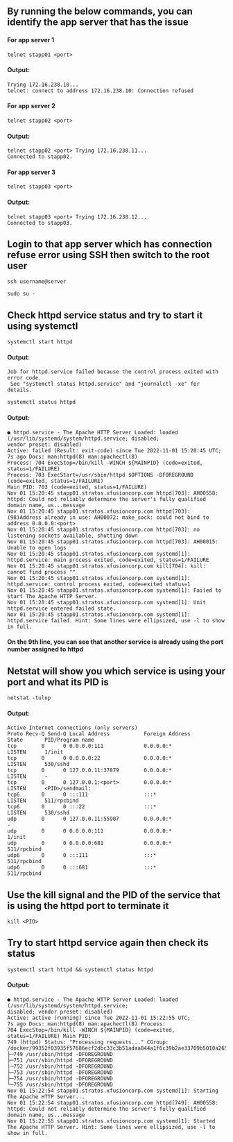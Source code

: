 ## By running the below commands, you can identify the app server that has the issue

#### For app server 1
```
telnet stapp01 <port>
```
#### Output:
```
Trying 172.16.238.10... 
telnet: connect to address 172.16.238.10: Connection refused 
```
#### For app server 2
```
telnet stapp02 <port>
```
#### Output:
```
telnet stapp02 <port> Trying 172.16.238.11... 
Connected to stapp02.
```
#### For app server 3
```
telnet stapp03 <port>
```
#### Output:
```
telnet stapp03 <port> Trying 172.16.238.12... 
Connected to stapp03.
```
## Login to that app server which has connection refuse error using SSH then switch to the root user
```
ssh username@server

sudo su -
```
## Check httpd service status and try to start it using systemctl

```
systemctl start httpd 
```
#### Output:
```
Job for httpd.service failed because the control process exited with error code.
 See "systemctl status httpd.service" and "journalctl -xe" for details. 
```
```
systemctl status httpd 
```
#### Output:
```
● httpd.service - The Apache HTTP Server Loaded: loaded (/usr/lib/systemd/system/httpd.service; disabled;
vendor preset: disabled) 
Active: failed (Result: exit-code) since Tue 2022-11-01 15:20:45 UTC;
7s ago Docs: man:httpd(8) man:apachectl(8) 
Process: 704 ExecStop=/bin/kill -WINCH ${MAINPID} (code=exited, status=1/FAILURE)
Process: 703 ExecStart=/usr/sbin/httpd $OPTIONS -DFOREGROUND (code=exited, status=1/FAILURE) 
Main PID: 703 (code=exited, status=1/FAILURE)
Nov 01 15:20:45 stapp01.stratos.xfusioncorp.com httpd[703]: AH00558: httpd: Could not reliably determine the server's fully qualified domain name, us...message 
Nov 01 15:20:45 stapp01.stratos.xfusioncorp.com httpd[703]: (98)Address already in use: AH00072: make_sock: could not bind to address 0.0.0.0:<port> 
Nov 01 15:20:45 stapp01.stratos.xfusioncorp.com httpd[703]: no listening sockets available, shutting down 
Nov 01 15:20:45 stapp01.stratos.xfusioncorp.com httpd[703]: AH00015: Unable to open logs 
Nov 01 15:20:45 stapp01.stratos.xfusioncorp.com systemd[1]: httpd.service: main process exited, code=exited, status=1/FAILURE 
Nov 01 15:20:45 stapp01.stratos.xfusioncorp.com kill[704]: kill: cannot find process "" 
Nov 01 15:20:45 stapp01.stratos.xfusioncorp.com systemd[1]: httpd.service: control process exited, code=exited status=1 
Nov 01 15:20:45 stapp01.stratos.xfusioncorp.com systemd[1]: Failed to start The Apache HTTP Server. 
Nov 01 15:20:45 stapp01.stratos.xfusioncorp.com systemd[1]: Unit httpd.service entered failed state. 
Nov 01 15:20:45 stapp01.stratos.xfusioncorp.com systemd[1]: httpd.service failed. Hint: Some lines were ellipsized, use -l to show in full. 
```
#### On the 9th line, you can see that another service is already using the port number assigned to httpd

## Netstat will show you which service is using your port and what its PID is

```
netstat -tulnp 
```
#### Output:
```
Active Internet connections (only servers)
Proto Recv-Q Send-Q Local Address           Foreign Address         State       PID/Program name
tcp        0      0 0.0.0.0:111             0.0.0.0:*               LISTEN      1/init 
tcp        0      0 0.0.0.0:22              0.0.0.0:*               LISTEN      530/sshd 
tcp        0      0 127.0.0.11:37879        0.0.0.0:*               LISTEN      - 
tcp        0      0 127.0.0.1:<port>        0.0.0.0:*               LISTEN      <PID>/sendmail:  
tcp6       0      0 :::111                  :::*                    LISTEN      511/rpcbind 
tcp6       0      0 :::22                   :::*                    LISTEN      530/sshd 
udp        0      0 127.0.0.11:55907        0.0.0.0:*                           - 
udp        0      0 0.0.0.0:111             0.0.0.0:*                           1/init 
udp        0      0 0.0.0.0:681             0.0.0.0:*                           511/rpcbind 
udp6       0      0 :::111                  :::*                                511/rpcbind 
udp6       0      0 :::681                  :::*                                511/rpcbind 
```
## Use the kill signal and the PID of the service that is using the httpd port to terminate it

```
kill <PID> 
```
## Try to start httpd service again then check its status
``` 
systemctl start httpd && systemctl status httpd 
```
#### Output:
```
● httpd.service - The Apache HTTP Server Loaded: loaded (/usr/lib/systemd/system/httpd.service;
disabled; vendor preset: disabled) 
Active: active (running) since Tue 2022-11-01 15:22:55 UTC;
7s ago Docs: man:httpd(8) man:apachectl(8) Process: 
704 ExecStop=/bin/kill -WINCH ${MAINPID} (code=exited, status=1/FAILURE) Main PID: 
749 (httpd) Status: "Processing requests..." CGroup: /docker/99352f03935f57686ecf2dbc33c3b51adaa844a1f6c39b2ae33709b5010a2655/system.slice/httpd.service 
├─749 /usr/sbin/httpd -DFOREGROUND 
├─751 /usr/sbin/httpd -DFOREGROUND 
|─752 /usr/sbin/httpd -DFOREGROUND 
├─753 /usr/sbin/httpd -DFOREGROUND 
├─754 /usr/sbin/httpd -DFOREGROUND 
└─755 /usr/sbin/httpd -DFOREGROUND 
Nov 01 15:22:54 stapp01.stratos.xfusioncorp.com systemd[1]: Starting The Apache HTTP Server... 
Nov 01 15:22:54 stapp01.stratos.xfusioncorp.com httpd[749]: AH00558: httpd: Could not reliably determine the server's fully qualified domain name, us...message 
Nov 01 15:22:55 stapp01.stratos.xfusioncorp.com systemd[1]: Started The Apache HTTP Server. Hint: Some lines were ellipsized, use -l to show in full. 
```


